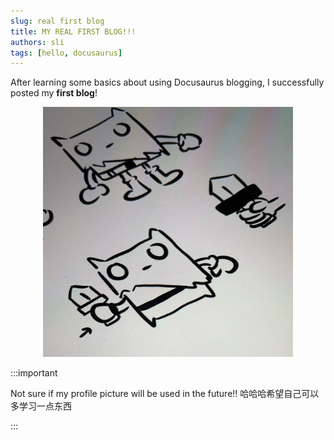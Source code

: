 ```yaml
---
slug: real first blog
title: MY REAL FIRST BLOG!!!
authors: sli
tags: [hello, docusaurus]
---
```


After learning some basics about using Docusaurus blogging, I successfully posted my **first blog**!

<center>
<img src="picture.jpg" width="400" height="400" />
</center>

:::important

Not sure if my profile picture will be used in the future!!
哈哈哈希望自己可以多学习一点东西

:::